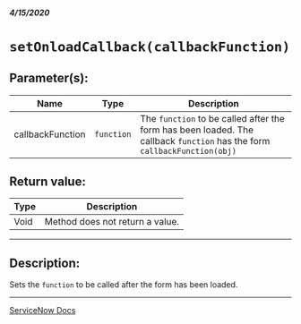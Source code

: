 ##### 4/15/2020
# `setOnloadCallback(callbackFunction)`
## Parameter(s):
| Name | Type | Description |
|---|---|---|
| callbackFunction | `function` | The `function` to be called after the form has been loaded. The callback `function` has the form `callbackFunction(obj)` |

## Return value:
| Type | Description |
|---|---|
| Void | Method does not return a value. |

---

## Description:
Sets the `function` to be called after the form has been loaded.

---

[ServiceNow Docs](https://developer.servicenow.com/dev.do#!/reference/api/newyork/client/c_GlideModalFormV3API#r_GMFV3-setOnloadCallback_F)